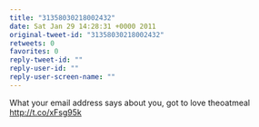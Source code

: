 ```yaml
---
title: "31358030218002432"
date: Sat Jan 29 14:28:31 +0000 2011
original-tweet-id: "31358030218002432"
retweets: 0
favorites: 0
reply-tweet-id: ""
reply-user-id: ""
reply-user-screen-name: ""
---
```

What your email address says about you, got to love theoatmeal http://t.co/xFsg95k
